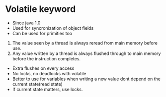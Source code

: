 # Volatile keyword

- Since java 1.0
- Used for syncronization of object fields
- Can be used for primities too

1. The value seen by a thread is always reread from main memory before use.
2. Any value written by a thread is always flushed through to main memory before
   the instruction completes.

- Extra flushes on every access
- No locks, no deadlocks with volatile
- Better to use for variables when writing a new value dont depend on the current state(read state)
- If current state matters, use locks.
